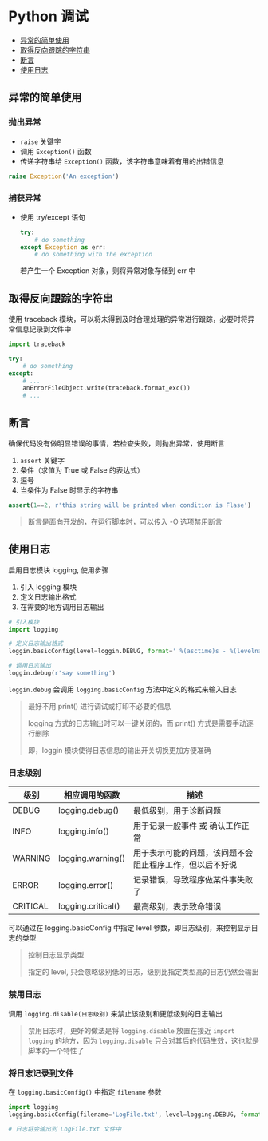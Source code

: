 # Python 调试

- [异常的简单使用](#异常的简单使用)
- [取得反向跟踪的字符串](#取得反向跟踪的字符串)
- [断言](#断言)
- [使用日志](#使用日志)

## 异常的简单使用

### 抛出异常

- `raise` 关键字
- 调用 `Exception()` 函数
- 传递字符串给 `Exception()` 函数，该字符串意味着有用的出错信息

```py
raise Exception('An exception')
```

### 捕获异常

- 使用 try/except 语句

    ```py
    try:
        # do something
    except Exception as err:
        # do something with the exception
    ```
    
    若产生一个 Exception 对象，则将异常对象存储到 err 中

## 取得反向跟踪的字符串

使用 traceback 模块，可以将未得到及时合理处理的异常进行跟踪，必要时将异常信息记录到文件中

```py
import traceback

try:
    # do something
except:
    # ...
    anErrorFileObject.write(traceback.format_exc())
    # ...
```

## 断言

确保代码没有做明显错误的事情，若检查失败，则抛出异常，使用断言

1. `assert` 关键字
2. 条件（求值为 True 或 False 的表达式）
3. 逗号
4. 当条件为 False 时显示的字符串

```py
assert(1==2, r'this string will be printed when condition is Flase')
```

> 断言是面向开发的，在运行脚本时，可以传入 -O 选项禁用断言

## 使用日志

启用日志模块 logging, 使用步骤

1. 引入 logging 模块
2. 定义日志输出格式
3. 在需要的地方调用日志输出

```py
# 引入模块
import logging

# 定义日志输出格式
loggin.basicConfig(level=loggin.DEBUG, format=' %(asctime)s - %(levelname)s - %(message)s')

# 调用日志输出
loggin.debug(r'say something')
```

`loggin.debug` 会调用 `logging.basicConfig` 方法中定义的格式来输入日志

> 最好不用 print() 进行调试或打印不必要的信息
> 
> logging 方式的日志输出时可以一键关闭的，而 print() 方式是需要手动逐行删除
> 
> 即，loggin 模块使得日志信息的输出开关切换更加方便准确

### 日志级别

级别 | 相应调用的函数 | 描述
--- | --- | ---
DEBUG | logging.debug() | 最低级别，用于诊断问题
INFO | logging.info() | 用于记录一般事件 或 确认工作正常
WARNING | logging.warning() | 用于表示可能的问题，该问题不会阻止程序工作，但以后不好说
ERROR | logging.error() | 记录错误，导致程序做某件事失败了
CRITICAL | logging.critical() | 最高级别，表示致命错误

可以通过在 logging.basicConfig 中指定 level 参数，即日志级别，来控制显示日志的类型

> 控制日志显示类型
> 
> 指定的 level, 只会忽略级别低的日志，级别比指定类型高的日志仍然会输出



### 禁用日志

调用 `logging.disable(日志级别)` 来禁止该级别和更低级别的日志输出

> 禁用日志时，更好的做法是将 `logging.disable` 放置在接近 `import logging` 的地方，因为 `logging.disable` 只会对其后的代码生效，这也就是脚本的一个特性了

### 将日志记录到文件

在 `logging.basicConfig()` 中指定 `filename` 参数

```py
import logging
logging.basicConfig(filename='LogFile.txt', level=logging.DEBUG, format='...')

# 日志将会输出到 LogFile.txt 文件中
```


